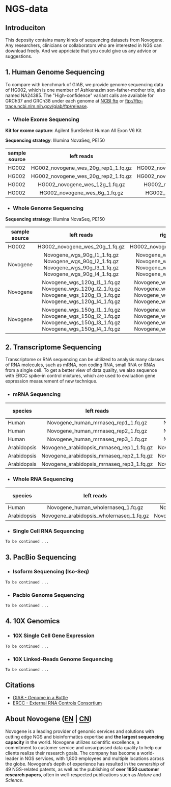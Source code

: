 # NGS-data

## Introduciton

This deposity contains many kinds of sequencing datasets from Novogene. Any researchers, clinicians or collaborators who are interested in NGS can download freely. And we appriciate that you could give us any advice or suggestions.

## 1. Human Genome Sequencing

To compare with benchmark of GIAB, we provide genome sequencing data of HG002, which is one member of Ashkenazim son-father-mother trio, also named NA24385. The "High-confidence" variant calls are available for GRCh37 and GRCh38 under each genome at [NCBI ftp](https://bit.ly/2HNGELT) or ftp://ftp-trace.ncbi.nlm.nih.gov/giab/ftp/release.

- ### Whole Exome Sequencing

**Kit for exome capture**: Agilent SureSelect Human All Exon V6 Kit

**Sequencing strategy**: Illumina NovaSeq, PE150

sample source | left reads | right reads | md5sum | data size
---|:--:|:--:|:--:|:--
HG002 | HG002_novogene_wes_20g_rep1_1.fq.gz | HG002_novogene_wes_20g_rep1_2.fq.gz | md5 | 20G
HG002 | HG002_novogene_wes_20g_rep2_1.fq.gz | HG002_novogene_wes_20g_rep2_2.fq.gz | md5 | 20G
HG002 | HG002_novogene_wes_12g_1.fq.gz | HG002_novogene_wes_12g_2.fq.gz | md5 | 12G
HG002 | HG002_novogene_wes_6g_1.fq.gz | HG002_novogene_wes_6g_2.fq.gz | md5 | 6G


- ### Whole Genome Sequencing

**Sequencing strategy**: Illumina NovaSeq, PE150

sample source | left reads | right reads | md5sum | data size
---|:--:|:--:|:--:|:--
HG002 | HG002_novogene_wes_20g_1.fq.gz | HG002_novogene_wgs_20g_2.fq.gz | md5 | 20G
Novogene | Novogene_wgs_90g_l1_1.fq.gz Novogene_wgs_90g_l2_1.fq.gz Novogene_wgs_90g_l3_1.fq.gz Novogene_wgs_90g_l4_1.fq.gz | Novogene_wgs_90g_l1_2.fq.gz Novogene_wgs_90g_l2_2.fq.gz Novogene_wgs_90g_l3_2.fq.gz Novogene_wgs_90g_l4_2.fq.gz | md5 | 90G
Novogene | Novogene_wgs_120g_l1_1.fq.gz Novogene_wgs_120g_l2_1.fq.gz Novogene_wgs_120g_l3_1.fq.gz Novogene_wgs_120g_l4_1.fq.gz | Novogene_wgs_120g_l1_2.fq.gz Novogene_wgs_120g_l2_2.fq.gz Novogene_wgs_120g_l3_2.fq.gz Novogene_wgs_120g_l4_2.fq.gz | md5 | 120G
Novogene | Novogene_wgs_150g_l1_1.fq.gz Novogene_wgs_150g_l2_1.fq.gz Novogene_wgs_150g_l3_1.fq.gz Novogene_wgs_150g_l4_1.fq.gz | Novogene_wgs_150g_l1_2.fq.gz Novogene_wgs_150g_l2_2.fq.gz Novogene_wgs_150g_l3_2.fq.gz Novogene_wgs_150g_l4_2.fq.gz | md5 | 150G



## 2. Transcriptome Sequencing

Transcriptome or RNA sequencing can be ultilized to analysis many classes of RNA molecules, such as mRNA, non coding RNA, small RNA or RNAs from a single cell. To get a better view of data quality, we also sequence with ERCC spike-in control mixtures, which are used to evaluation gene expression measurement of new technique.

- ### mRNA Sequencing

species | left reads | right reads | md5sum | spike-in | data size
---|:--:|:--:|:--:|:--:|:--
Human | Novogene_human_mrnaseq_rep1_1.fq.gz | Novogene_human_mrnaseq_rep1_2.fq.gz | md5 | Y | 6G
Human | Novogene_human_mrnaseq_rep2_1.fq.gz | Novogene_human_mrnaseq_rep2_2.fq.gz | md5 | Y | 6G
Human | Novogene_human_mrnaseq_rep3_1.fq.gz | Novogene_human_mrnaseq_rep3_2.fq.gz | md5 | Y | 6G
Arabidopsis | Novogene_arabidopsis_mrnaseq_rep1_1.fq.gz | Novogene_arabidopsis_mrnaseq_rep1_2.fq.gz | md5 | Y | 6G
Arabidopsis | Novogene_arabidopsis_mrnaseq_rep2_1.fq.gz | Novogene_arabidopsis_mrnaseq_rep2_2.fq.gz | md5 | Y | 6G
Arabidopsis | Novogene_arabidopsis_mrnaseq_rep3_1.fq.gz | Novogene_arabidopsis_mrnaseq_rep3_2.fq.gz | md5 | Y | 6G

- ### Whole RNA Sequencing
species | left reads | right reads | md5sum | spike-in | data size
---|:--:|:--:|:--:|:--:|:--
Human | Novogene_human_wholernaseq_1.fq.gz | Novogene_human_wholernaseq_2.fq.gz | md5 | N | 12G
Arabidopsis | Novogene_arabidopsis_wholernaseq_1.fq.gz | Novogene_arabidopsis_wholernaseq_2.fq.gz | md5 | N | 12G

- ### Single Cell RNA Sequencing

```
To be continued ...
```


## 3. PacBio Sequencing

- ### Isoform Sequencing (Iso-Seq)
```
To be continued ...
```
- ### Pacbio Genome Sequencing
```
To be continued ...
```


## 4. 10X Genomics
- ### 10X Single Cell Gene Expression
```
To be continued ...
```
- ### 10X Linked-Reads Genome Sequencing
```
To be continued ...
```


## Citations
- [GIAB - Genome in a Bottle](https://www.nist.gov/programs-projects/genome-bottle)
- [ERCC - External RNA Controls Consortium](https://jimb.stanford.edu/ercc)


## About Novogene ([EN](https://en.novogene.com) | [CN](http://www.novogene.com))

Novogene is a leading provider of genomic services and solutions with cutting edge NGS and bioinformatics expertise and **the largest sequencing capacity** in the world. Novogene utilizes scientific excellence, a commitment to customer service and unsurpassed data quality to help our clients realize their research goals. The company has become a world-leader in NGS services, with 1,800 employees and multiple locations across the globe. Novogene’s depth of experience has resulted in the ownership of 49 NGS-related patents, as well as the publishing of **over 1850 customer research papers**, often in well-respected publications such as *Nature* and *Science*.
